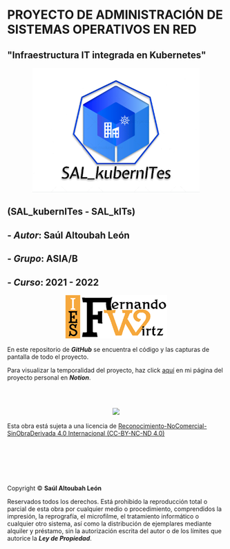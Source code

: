 # PROYECTO DE ADMINISTRACIÓN DE SISTEMAS OPERATIVOS EN RED

## "Infraestructura IT integrada en Kubernetes"

<p align="center">
  <img src="/SAL_kubernITes_logo.png">
</p>

## (SAL_kubernITes - SAL_kITs)

## - **_Autor_**: Saúl Altoubah León

## - **_Grupo_**: ASIA/B

## - **_Curso_**: 2021 - 2022

<p align="center">
  <img src="/ies_fernando_wirtz_logo.png">
</p>

En este repositorio de **_GitHub_** se encuentra el código y las capturas de pantalla de todo el proyecto.

Para visualizar la temporalidad del proyecto, haz click [aquí](https://aware-mirror-1cd.notion.site/PROYECTO-ASIR-IES-FERNANDO-WIRTZ-50b662a3fba94430b08b6ef92782dfbb) en mi página del proyecto personal en **_Notion_**.

<br /><br />

<p align="center">
  <img src="cc_by_nc_nd_logo.png">
</p>

Esta obra está sujeta a una licencia de [Reconocimiento-NoComercial-SinObraDerivada 4.0 Internacional (CC-BY-NC-ND 4.0)](https://creativecommons.org/licenses/by-nc-nd/4.0/deed.es_ES)

<br /><br />

<br /><br />

Copyright &copy; **Saúl Altoubah León**

Reservados todos los derechos. Está prohibido la reproducción total o parcial de esta obra por cualquier medio o procedimiento, comprendidos la impresión, la reprografía, el microfilme, el tratamiento informático o cualquier otro sistema, así como la distribución de ejemplares mediante alquiler y préstamo, sin la autorización escrita del autor o de los límites que autorice la **_Ley de Propiedad_**.